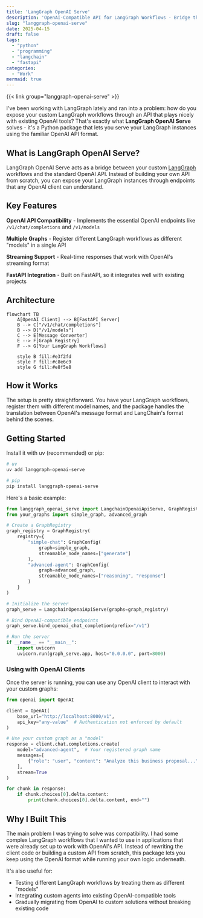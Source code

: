 ```yaml
---
title: 'LangGraph OpenAI Serve'
description: 'OpenAI-Compatible API for LangGraph Workflows - Bridge the Gap Between Custom Agents and Standard APIs'
slug: "langgraph-openai-serve"
date: 2025-04-15
draft: false
tags:
  - "python"
  - "programming"
  - "langchain"
  - "fastapi"
categories:
  - "Work"
mermaid: true
---
```


{{< link group="langgraph-openai-serve" >}}

I've been working with LangGraph lately and ran into a problem: how do you expose your custom LangGraph workflows through an API that plays nicely with existing OpenAI tools? That's exactly what **LangGraph OpenAI Serve** solves - it's a Python package that lets you serve your LangGraph instances using the familiar OpenAI API format.

## What is LangGraph OpenAI Serve?

LangGraph OpenAI Serve acts as a bridge between your custom [LangGraph](https://github.com/langchain-ai/langgraph) workflows and the standard OpenAI API. Instead of building your own API from scratch, you can expose your LangGraph instances through endpoints that any OpenAI client can understand.

## Key Features

**OpenAI API Compatibility** - Implements the essential OpenAI endpoints like `/v1/chat/completions` and `/v1/models`

**Multiple Graphs** - Register different LangGraph workflows as different "models" in a single API

**Streaming Support** - Real-time responses that work with OpenAI's streaming format

**FastAPI Integration** - Built on FastAPI, so it integrates well with existing projects

## Architecture

```mermaid
flowchart TB
    A[OpenAI Client] --> B[FastAPI Server]
    B --> C["/v1/chat/completions"]
    B --> D["/v1/models"]
    C --> E[Message Converter]
    E --> F[Graph Registry]
    F --> G[Your LangGraph Workflows]
    
    style B fill:#e3f2fd
    style F fill:#c8e6c9
    style G fill:#e8f5e8
```

## How it Works

The setup is pretty straightforward. You have your LangGraph workflows, register them with different model names, and the package handles the translation between OpenAI's message format and LangChain's format behind the scenes.

## Getting Started

Install it with uv (recommended) or pip:

```bash
# uv
uv add langgraph-openai-serve

# pip
pip install langgraph-openai-serve
```

Here's a basic example:

```python
from langgraph_openai_serve import LangchainOpenaiApiServe, GraphRegistry, GraphConfig
from your_graphs import simple_graph, advanced_graph

# Create a GraphRegistry
graph_registry = GraphRegistry(
    registry={
        "simple-chat": GraphConfig(
            graph=simple_graph, 
            streamable_node_names=["generate"]
        ),
        "advanced-agent": GraphConfig(
            graph=advanced_graph, 
            streamable_node_names=["reasoning", "response"]
        )
    }
)

# Initialize the server
graph_serve = LangchainOpenaiApiServe(graphs=graph_registry)

# Bind OpenAI-compatible endpoints
graph_serve.bind_openai_chat_completion(prefix="/v1")

# Run the server
if __name__ == "__main__":
    import uvicorn
    uvicorn.run(graph_serve.app, host="0.0.0.0", port=8000)
```

### Using with OpenAI Clients

Once the server is running, you can use any OpenAI client to interact with your custom graphs:

```python
from openai import OpenAI

client = OpenAI(
    base_url="http://localhost:8000/v1",
    api_key="any-value"  # Authentication not enforced by default
)

# Use your custom graph as a "model"
response = client.chat.completions.create(
    model="advanced-agent",  # Your registered graph name
    messages=[
        {"role": "user", "content": "Analyze this business proposal..."}
    ],
    stream=True
)

for chunk in response:
    if chunk.choices[0].delta.content:
        print(chunk.choices[0].delta.content, end="")
```

## Why I Built This

The main problem I was trying to solve was compatibility. I had some complex LangGraph workflows that I wanted to use in applications that were already set up to work with OpenAI's API. Instead of rewriting the client code or building a custom API from scratch, this package lets you keep using the OpenAI format while running your own logic underneath.

It's also useful for:
- Testing different LangGraph workflows by treating them as different "models"
- Integrating custom agents into existing OpenAI-compatible tools
- Gradually migrating from OpenAI to custom solutions without breaking existing code
